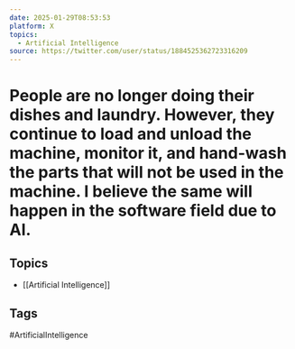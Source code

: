 ```yaml
---
date: 2025-01-29T08:53:53
platform: X
topics:
  - Artificial Intelligence
source: https://twitter.com/user/status/1884525362723316209
---
```

# People are no longer doing their dishes and laundry. However, they continue to load and unload the machine, monitor it, and hand-wash the parts that will not be used in the machine. I believe the same will happen in the software field due to AI.

## Topics
- [[Artificial Intelligence]]

## Tags
#ArtificialIntelligence